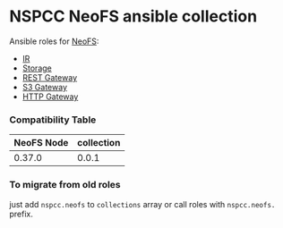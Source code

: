 # NSPCC NeoFS ansible collection

Ansible roles for [NeoFS][neofs]:
 - [IR][neofs-node]
 - [Storage][neofs-node]
 - [REST Gateway][neofs-rest-gw]
 - [S3 Gateway][neofs-s3-gw]
 - [HTTP Gateway][neofs-http-gw]


[neofs]:         https://fs.neo.org
[neospcc]:       https://nspcc.io
[neofs-node]:    https://github.com/nspcc-dev/neofs-node
[neofs-http-gw]: https://github.com/nspcc-dev/neofs-http-gw
[neofs-s3-gw]:   https://github.com/nspcc-dev/neofs-s3-gw
[neofs-rest-gw]: https://github.com/nspcc-dev/neofs-rest-gw

### Compatibility Table

| NeoFS Node | collection |
|------------|------------|
|     0.37.0 |      0.0.1 |

### To migrate from old roles

just add `nspcc.neofs` to `collections` array or call roles with `nspcc.neofs.` prefix.
